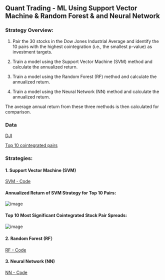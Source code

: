 ## **Quant Trading - ML Using Support Vector Machine & Random Forest & and Neural Network**

### **Strategy Overview:**

1. Pair the 30 stocks in the Dow Jones Industrial Average and identify the 10 pairs with the highest cointegration (i.e., the smallest p-value) as investment targets.

2. Train a model using the Support Vector Machine (SVM) method and calculate the annualized return.

3. Train a model using the Random Forest (RF) method and calculate the annualized return.

4. Train a model using the Neural Network (NN) method and calculate the annualized return.

The average annual return from these three methods is then calculated for comparison.


### **Data**
[DJI](https://github.com/Kevin20250000000/Quant-Trading-ML-Using-Support-Vector-Machine-Random-Forest-Neural-Network/blob/main/dji_stocks.csv)

[Top 10 cointegrated pairs](https://github.com/Kevin20250000000/Quant-Trading-ML-Using-Support-Vector-Machine-Random-Forest-Neural-Network/blob/main/top10_cointegrated_pairs.csv)


### **Strategies:**

#### **1. Support Vector Machine (SVM)**
[SVM - Code](SVM)

#### **Annualized Return of SVM Strategy for Top 10 Pairs:**

![image](https://github.com/user-attachments/assets/ff6664c2-3dd4-4151-aaf0-b1b9d7534b52)


#### **Top 10 Most Significant Cointegrated Stock Pair Spreads:**
![image](https://github.com/user-attachments/assets/fd19b143-856f-4750-9e88-ef0673510f51)





#### **2. Random Forest (RF）**
[RF - Code](RF)

#### **3. Neural Network (NN)**
[NN - Code](NN)







